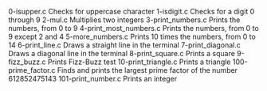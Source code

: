 0-isupper.c
Checks for uppercase character
1-isdigit.c
Checks for a digit 0 through 9
2-mul.c
Multiplies two integers
3-print_numbers.c
Prints the numbers, from 0 to 9
4-print_most_numbers.c
Prints the numbers, from 0 to 9 except 2 and 4
5-more_numbers.c
Prints 10 times the numbers, from 0 to 14
6-print_line.c
Draws a straight line in the terminal
7-print_diagonal.c
Draws a diagonal line in the terminal
8-print_square.c
Prints a square
9-fizz_buzz.c
Prints Fizz-Buzz test
10-print_triangle.c
Prints a triangle
100-prime_factor.c
Finds and prints the largest prime factor of the number 612852475143
101-print_number.c
Prints an integer
